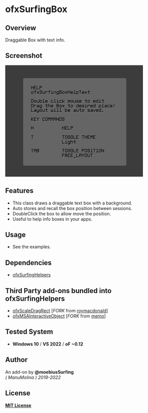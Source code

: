 # ofxSurfingBox

## Overview
Draggable Box with text info.

## Screenshot
![](/readme_images/Capture.PNG)

## Features
- This class draws a draggable text box with a background.
- Auto stores and recall the box position between sessions.
- DoubleClick the box to allow move the position.
- Useful to help info boxes in your apps.

## Usage
- See the examples.

## Dependencies
* [ofxSurfingHelpers](https://github.com/moebiussurfing/ofxSurfingHelpers)  

## Third Party add-ons bundled into **ofxSurfingHelpers**
* [ofxScaleDragRect](https://github.com/moebiussurfing/ofxScaleDragRect) [_FORK_ from [roymacdonald](https://github.com/roymacdonald/ofxScaleDragRect)]  
* [ofxMSAInteractiveObject](https://github.com/moebiussurfing/ofxMSAInteractiveObject) [_FORK_ from [memo](https://github.com/memo/ofxMSAInteractiveObject)]  

## Tested System
* **Windows 10** / **VS 2022** / **oF ~0.12**

## Author
An add-on by **@moebiusSurfing**  
*( ManuMolina ) 2019-2022*  

## License
[**MIT License**](https://github.com/LICENSE)